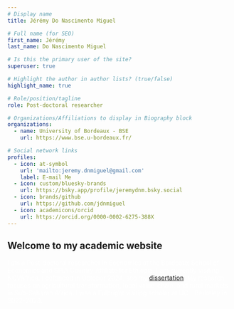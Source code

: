 ```yaml
---
# Display name
title: Jérémy Do Nascimento Miguel

# Full name (for SEO)
first_name: Jérémy
last_name: Do Nascimento Miguel

# Is this the primary user of the site?
superuser: true

# Highlight the author in author lists? (true/false)
highlight_name: true

# Role/position/tagline
role: Post-doctoral researcher

# Organizations/Affiliations to display in Biography block
organizations:
  - name: University of Bordeaux - BSE
    url: https://www.bse.u-bordeaux.fr/

# Social network links
profiles:
  - icon: at-symbol
    url: 'mailto:jeremy.dnmiguel@gmail.com'
    label: E-mail Me
  - icon: custom/bluesky-brands
    url: https://bsky.app/profile/jeremydnm.bsky.social
  - icon: brands/github
    url: https://github.com/jdnmiguel
  - icon: academicons/orcid
    url: https://orcid.org/0000-0002-6275-388X
---
```


## Welcome to my academic website
 
<span style="color:white">I am a Post-doctoral researcher in Economics at the Bordeaux School of Economics and SPIA Country Affiliate for Ethiopia. I am currently visiting NOVAfrica. I defended in October 2024, see my [dissertation](https://theses.hal.science/tel-04807008). My research focuses on agricultural transformation, local value-chain, and rural markets in Sub-Saharan Africa. I was a Fulbright visiting scholar at UC - Berkeley in 2022-2023.</span>
